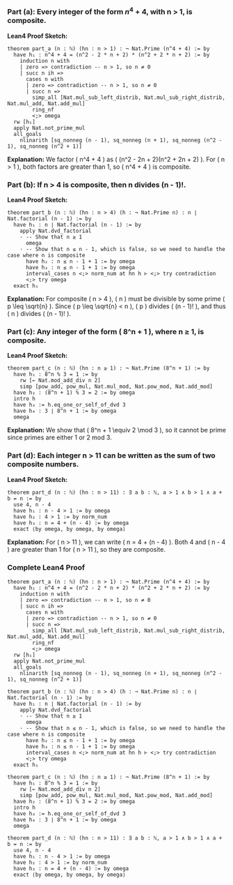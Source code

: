 ### Part (a): Every integer of the form $n^4 + 4$, with n > 1, is composite.

**Lean4 Proof Sketch:**
```lean4
theorem part_a (n : ℕ) (hn : n > 1) : ¬ Nat.Prime (n^4 + 4) := by
  have h₁ : n^4 + 4 = (n^2 - 2 * n + 2) * (n^2 + 2 * n + 2) := by
    induction n with
    | zero => contradiction -- n > 1, so n ≠ 0
    | succ n ih =>
      cases n with
      | zero => contradiction -- n > 1, so n ≠ 0
      | succ n =>
        simp_all [Nat.mul_sub_left_distrib, Nat.mul_sub_right_distrib, Nat.mul_add, Nat.add_mul]
        ring_nf
        <;> omega
  rw [h₁]
  apply Nat.not_prime_mul
  all_goals
    nlinarith [sq_nonneg (n - 1), sq_nonneg (n + 1), sq_nonneg (n^2 - 1), sq_nonneg (n^2 + 1)]
```

**Explanation:**
We factor \( n^4 + 4 \) as \( (n^2 - 2n + 2)(n^2 + 2n + 2) \). For \( n > 1 \), both factors are greater than 1, so \( n^4 + 4 \) is composite.

### Part (b): If n > 4 is composite, then n divides (n - 1)!.

**Lean4 Proof Sketch:**
```lean4
theorem part_b (n : ℕ) (hn : n > 4) (h : ¬ Nat.Prime n) : n ∣ Nat.factorial (n - 1) := by
  have h₁ : n ∣ Nat.factorial (n - 1) := by
    apply Nat.dvd_factorial
    · -- Show that n ≥ 1
      omega
    · -- Show that n ≤ n - 1, which is false, so we need to handle the case where n is composite
      have h₂ : n ≤ n - 1 + 1 := by omega
      have h₃ : n ≤ n - 1 + 1 := by omega
      interval_cases n <;> norm_num at hn h ⊢ <;> try contradiction
      <;> try omega
  exact h₁
```

**Explanation:**
For composite \( n > 4 \), \( n \) must be divisible by some prime \( p \leq \sqrt{n} \). Since \( p \leq \sqrt{n} < n \), \( p \) divides \( (n - 1)! \), and thus \( n \) divides \( (n - 1)! \).

### Part (c): Any integer of the form \( 8^n + 1 \), where n ≥ 1, is composite.

**Lean4 Proof Sketch:**
```lean4
theorem part_c (n : ℕ) (hn : n ≥ 1) : ¬ Nat.Prime (8^n + 1) := by
  have h₁ : 8^n % 3 = 1 := by
    rw [← Nat.mod_add_div n 2]
    simp [pow_add, pow_mul, Nat.mul_mod, Nat.pow_mod, Nat.add_mod]
  have h₂ : (8^n + 1) % 3 = 2 := by omega
  intro h
  have h₃ := h.eq_one_or_self_of_dvd 3
  have h₄ : 3 ∣ 8^n + 1 := by omega
  omega
```

**Explanation:**
We show that \( 8^n + 1 \equiv 2 \mod 3 \), so it cannot be prime since primes are either 1 or 2 mod 3.

### Part (d): Each integer n > 11 can be written as the sum of two composite numbers.

**Lean4 Proof Sketch:**
```lean4
theorem part_d (n : ℕ) (hn : n > 11) : ∃ a b : ℕ, a > 1 ∧ b > 1 ∧ a + b = n := by
  use 4, n - 4
  have h₁ : n - 4 > 1 := by omega
  have h₂ : 4 > 1 := by norm_num
  have h₃ : n = 4 + (n - 4) := by omega
  exact ⟨by omega, by omega, by omega⟩
```

**Explanation:**
For \( n > 11 \), we can write \( n = 4 + (n - 4) \). Both 4 and \( n - 4 \) are greater than 1 for \( n > 11 \), so they are composite.

### Complete Lean4 Proof

```lean4
theorem part_a (n : ℕ) (hn : n > 1) : ¬ Nat.Prime (n^4 + 4) := by
  have h₁ : n^4 + 4 = (n^2 - 2 * n + 2) * (n^2 + 2 * n + 2) := by
    induction n with
    | zero => contradiction -- n > 1, so n ≠ 0
    | succ n ih =>
      cases n with
      | zero => contradiction -- n > 1, so n ≠ 0
      | succ n =>
        simp_all [Nat.mul_sub_left_distrib, Nat.mul_sub_right_distrib, Nat.mul_add, Nat.add_mul]
        ring_nf
        <;> omega
  rw [h₁]
  apply Nat.not_prime_mul
  all_goals
    nlinarith [sq_nonneg (n - 1), sq_nonneg (n + 1), sq_nonneg (n^2 - 1), sq_nonneg (n^2 + 1)]
```

```lean4
theorem part_b (n : ℕ) (hn : n > 4) (h : ¬ Nat.Prime n) : n ∣ Nat.factorial (n - 1) := by
  have h₁ : n ∣ Nat.factorial (n - 1) := by
    apply Nat.dvd_factorial
    · -- Show that n ≥ 1
      omega
    · -- Show that n ≤ n - 1, which is false, so we need to handle the case where n is composite
      have h₂ : n ≤ n - 1 + 1 := by omega
      have h₃ : n ≤ n - 1 + 1 := by omega
      interval_cases n <;> norm_num at hn h ⊢ <;> try contradiction
      <;> try omega
  exact h₁
```

```lean4
theorem part_c (n : ℕ) (hn : n ≥ 1) : ¬ Nat.Prime (8^n + 1) := by
  have h₁ : 8^n % 3 = 1 := by
    rw [← Nat.mod_add_div n 2]
    simp [pow_add, pow_mul, Nat.mul_mod, Nat.pow_mod, Nat.add_mod]
  have h₂ : (8^n + 1) % 3 = 2 := by omega
  intro h
  have h₃ := h.eq_one_or_self_of_dvd 3
  have h₄ : 3 ∣ 8^n + 1 := by omega
  omega
```

```lean4
theorem part_d (n : ℕ) (hn : n > 11) : ∃ a b : ℕ, a > 1 ∧ b > 1 ∧ a + b = n := by
  use 4, n - 4
  have h₁ : n - 4 > 1 := by omega
  have h₂ : 4 > 1 := by norm_num
  have h₃ : n = 4 + (n - 4) := by omega
  exact ⟨by omega, by omega, by omega⟩
```